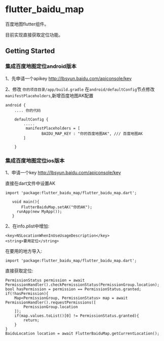 # flutter_baidu_map

百度地图flutter组件。

目前实现直接获取定位功能。


## Getting Started

### 集成百度地图定位android版本

1、先申请一个apikey
http://lbsyun.baidu.com/apiconsole/key

2、修改 `你的项目目录/app/build.gradle`
在`android/defaultConfig`节点修改`manifestPlaceholders`,新增百度地图AK配置

```
android {
    .... 你的代码

    defaultConfig {
        .....
         manifestPlaceholders = [
                BAIDU_MAP_KEY : "你的百度地图AK", /// 百度地图AK
        ]

    }

```


### 集成百度地图定位ios版本

1、申请一个key
http://lbsyun.baidu.com/apiconsole/key

直接在dart文件中设置AK

```
import 'package:flutter_baidu_map/flutter_baidu_map.dart';
   
   void main(){     
       FlutterBaiduMap.setAK("你的AK");
     runApp(new MyApp());
   }
```

2、在info.plist中增加:

```
<key>NSLocationWhenInUseUsageDescription</key>
<string>要用定位</string>
```


在要用的地方导入:

```
import 'package:flutter_baidu_map/flutter_baidu_map.dart';
```

直接获取定位:

```
PermissionStatus permission = await PermissionHandler().checkPermissionStatus(PermissionGroup.location);
bool hasPermission = permission == PermissionStatus.granted;
if(!hasPermission){
    Map<PermissionGroup, PermissionStatus> map = await PermissionHandler().requestPermissions([
        PermissionGroup.location
    ]);
    if(map.values.toList()[0] != PermissionStatus.granted){
        return;
    }
}
BaiduLocation location = await FlutterBaiduMap.getCurrentLocation();
```
